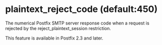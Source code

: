 # plaintext_reject_code (default:450) 


The numerical Postfix SMTP server response code when a request
is rejected by the reject_plaintext_session restriction.


 This feature is available in Postfix 2.3 and later. 


